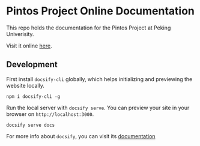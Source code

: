 # Pintos Project Online Documentation
This repo holds the documentation for the Pintos Project at Peking Univerisity.

Visit it online [here](https://pkuos.systems/pintos-online-doc/).
## Development
First install `docsify-cli` globally, which helps initializing and previewing the website locally.
```
npm i docsify-cli -g
```
Run the local server with `docsify serve`. You can preview your site in your browser on `http://localhost:3000`.
```
docsify serve docs
```
For more info about `docsify`, you can visit its [documentation](https://docsify.js.org/#/?id=docsify)